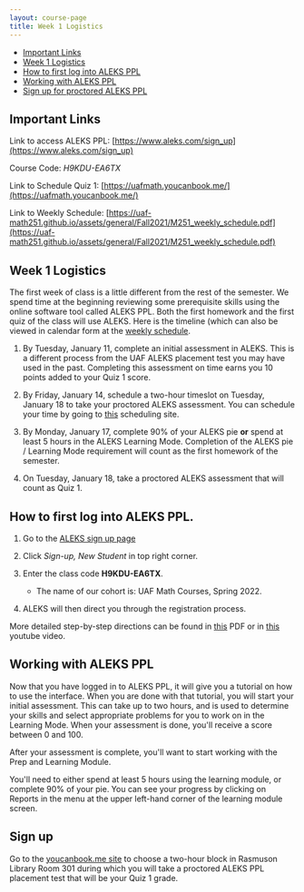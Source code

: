 ```yaml
---
layout: course-page
title: Week 1 Logistics
---
```


* [Important Links](#important-links)
* [Week 1 Logistics](#week-1-logistics)
* [How to first log into ALEKS PPL](#how-to-first-log-into-aleks-ppl)
* [Working with ALEKS PPL](#working-with-aleks-ppl)
* [Sign up for proctored ALEKS PPL](#sign-up)

## Important Links

Link to access ALEKS PPL: [https://www.aleks.com/sign_up](https://www.aleks.com/sign_up)

Course Code: *H9KDU-EA6TX*

Link to Schedule Quiz 1: [https://uafmath.youcanbook.me/](https://uafmath.youcanbook.me/)

Link to Weekly Schedule: [https://uaf-math251.github.io/assets/general/Fall2021/M251_weekly_schedule.pdf](https://uaf-math251.github.io/assets/general/Fall2021/M251_weekly_schedule.pdf)

## Week 1 Logistics

The first week of class is a little different from the rest of the semester. We spend time at the beginning reviewing some prerequisite skills using the online software tool called ALEKS PPL. Both the first homework and the first quiz of the class will use ALEKS.  Here is the timeline (which can also be viewed in calendar form at the [weekly schedule](https://uaf-math251.github.io/assets/general/Fall2021/M251_weekly_schedule.pdf).

1. By Tuesday, January 11, complete an initial assessment in ALEKS.  This is a different process from the 
   UAF ALEKS placement test you may have used in the past. Completing this assessment on time earns you 10 points added to your Quiz 1 score.
 
2. By Friday, January 14, schedule a two-hour timeslot on Tuesday, January 18 to take your proctored ALEKS assessment. You can schedule your time by going to [this](https://uafmath.youcanbook.me/) scheduling site.

3. By Monday, January 17, complete 90% of your ALEKS pie **or** spend at least 5 hours in the ALEKS Learning Mode. Completion of the ALEKS pie / Learning Mode requirement will count as the first homework of the semester.

4. On Tuesday, January 18, take a proctored ALEKS assessment that will count as Quiz 1.  

## How to first log into ALEKS PPL.

1. Go to the [ALEKS sign up page](https://www.aleks.com/sign_up) 
2. Click *Sign-up, New Student* in top right corner.
3. Enter the class code **H9KDU-EA6TX**.

	* The name of our cohort is: UAF Math Courses, Spring 2022.
	
4. ALEKS will then direct you through the registration process. 

More detailed step-by-step directions can be found in [this](https://www.aleks.com/highered/math/HE_Student_Registration_No_Access_Code.pdf) PDF or in [this](https://www.youtube.com/watch?v=vi-9vrFegRQ) youtube video. 


## Working with ALEKS PPL

Now that you have logged in to ALEKS PPL, it will give you a tutorial on how to use the interface.  When you are done with that tutorial, you will start your initial assessment.  This can take up to two hours, and is used to determine your skills and select appropriate problems for you to work on in the Learning Mode.  When your assessment is done, you'll receive a score between 0 and 100.

After your assessment is complete, you'll want to start working with the Prep and Learning Module.

You'll need to either spend at least 5 hours using the learning module, or complete 90% of your pie.  You can see your progress by clicking on Reports in the menu at the upper left-hand corner of the learning module screen.

## Sign up

Go to the [youcanbook.me site](https://uafmath.youcanbook.me) to choose a two-hour block in Rasmuson Library Room 301 during which you will take a proctored ALEKS PPL placement test that will be your Quiz 1 grade.

